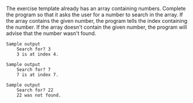 The exercise template already has an array containing numbers. Complete the program so that it asks the user for a number to search in the array. If the array contains the given number, the program tells the index containing the number. If the array doesn't contain the given number, the program will advise that the number wasn't found.

    Sample output
        Search for? 3
        3 is at index 4.

    Sample output
        Search for? 7
        7 is at index 7.

    Sample output
        Search for? 22
        22 was not found.